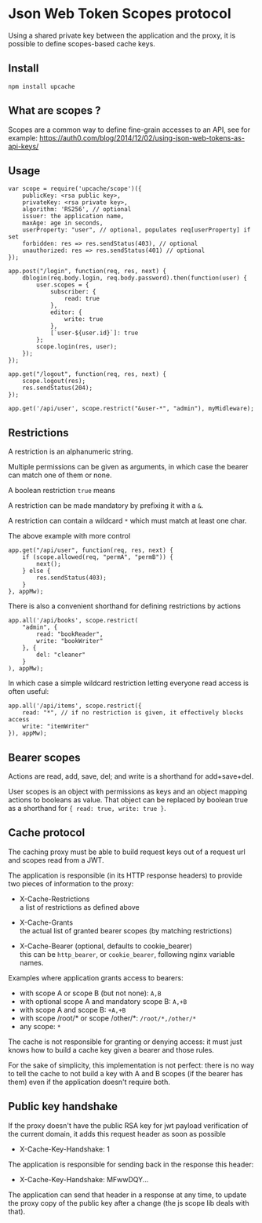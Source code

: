 Json Web Token Scopes protocol
==============================

Using a shared private key between the application and the proxy,
it is possible to define scopes-based cache keys.


Install
-------

```
npm install upcache
```


What are scopes ?
-----------------

Scopes are a common way to define fine-grain accesses to an API, see
for example:
https://auth0.com/blog/2014/12/02/using-json-web-tokens-as-api-keys/


Usage
-----

```
var scope = require('upcache/scope')({
	publicKey: <rsa public key>,
	privateKey: <rsa private key>,
	algorithm: 'RS256', // optional
	issuer: the application name,
	maxAge: age in seconds,
	userProperty: "user", // optional, populates req[userProperty] if set
	forbidden: res => res.sendStatus(403), // optional
	unauthorized: res => res.sendStatus(401) // optional
});

app.post("/login", function(req, res, next) {
	dblogin(req.body.login, req.body.password).then(function(user) {
		user.scopes = {
			subscriber: {
				read: true
			},
			editor: {
				write: true
			},
			[`user-${user.id}`]: true
		};
		scope.login(res, user);
	});
});

app.get("/logout", function(req, res, next) {
	scope.logout(res);
	res.sendStatus(204);
});

app.get('/api/user', scope.restrict("&user-*", "admin"), myMidleware);
```

Restrictions
------------

A restriction is an alphanumeric string.

Multiple permissions can be given as arguments,
in which case the bearer can match one of them or none.

A boolean restriction `true` means 

A restriction can be made mandatory by prefixing it with a `&`.

A restriction can contain a wildcard `*` which must match at least one char.

The above example with more control
```
app.get("/api/user", function(req, res, next) {
	if (scope.allowed(req, "permA", "permB")) {
		next();
	} else {
		res.sendStatus(403);
	}
}, appMw);
```

There is also a convenient shorthand for defining restrictions by actions
```
app.all('/api/books', scope.restrict(
	"admin", {
		read: "bookReader",
		write: "bookWriter"
	}, {
		del: "cleaner"
	}
), appMw);
```

In which case a simple wildcard restriction letting everyone read access is
often useful:

```
app.all('/api/items', scope.restrict({
	read: "*", // if no restriction is given, it effectively blocks access
	write: "itemWriter"
}), appMw);
```

Bearer scopes
-------------

Actions are read, add, save, del; and write is a shorthand for add+save+del.

User scopes is an object with permissions as keys and an object mapping actions
to booleans as value.
That object can be replaced by boolean true as a shorthand for
`{ read: true, write: true }`.


Cache protocol
--------------

The caching proxy must be able to build request keys out of a request url
and scopes read from a JWT.

The application is responsible (in its HTTP response headers) to provide two
pieces of information to the proxy:

- X-Cache-Restrictions  
  a list of restrictions as defined above

- X-Cache-Grants  
  the actual list of granted bearer scopes (by matching restrictions)

- X-Cache-Bearer (optional, defaults to cookie_bearer)  
  this can be `http_bearer`, or `cookie_bearer`, following nginx variable names.

Examples where application grants access to bearers:
- with scope A or scope B (but not none): `A,B`
- with optional scope A and mandatory scope B: `A,+B`
- with scope A and scope B: `+A,+B`
- with scope /root/* or scope /other/*: `/root/*,/other/*`
- any scope: `*`


The cache is not responsible for granting or denying access: it must just knows
how to build a cache key given a bearer and those rules.

For the sake of simplicity, this implementation is not perfect: there is no way
to tell the cache to not build a key with A and B scopes (if the bearer has them)
even if the application doesn't require both.


Public key handshake
--------------------

If the proxy doesn't have the public RSA key for jwt payload verification of the
current domain, it adds this request header as soon as possible
- X-Cache-Key-Handshake: 1

The application is responsible for sending back in the response this header:
- X-Cache-Key-Handshake: MFwwDQY...

The application can send that header in a response at any time, to update the
proxy copy of the public key after a change (the js scope lib deals with that).

